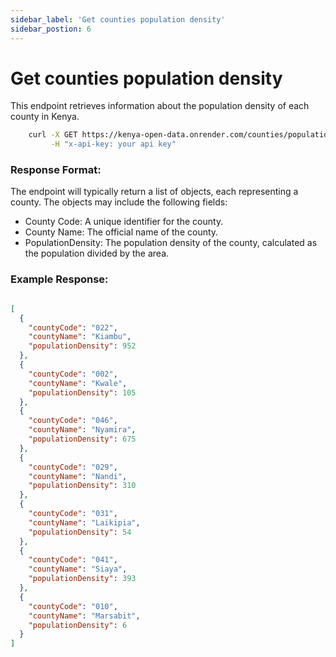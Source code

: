```yaml
---
sidebar_label: 'Get counties population density'
sidebar_postion: 6
---
```


# Get counties population density

This endpoint retrieves information about the population density of each county in Kenya.

```bash
    curl -X GET https://kenya-open-data.onrender.com/counties/populationdensity \
         -H "x-api-key: your api key"
```

### Response Format: 

The endpoint will typically return a list of objects, each representing a county. The objects may include the following fields:

- County Code: A unique identifier for the county.
- County Name: The official name of the county.
- PopulationDensity: The population density of the county, calculated as the population divided by the area.


### Example Response:

```json

[
  {
    "countyCode": "022",
    "countyName": "Kiambu",
    "populationDensity": 952
  },
  {
    "countyCode": "002",
    "countyName": "Kwale",
    "populationDensity": 105
  },
  {
    "countyCode": "046",
    "countyName": "Nyamira",
    "populationDensity": 675
  },
  {
    "countyCode": "029",
    "countyName": "Nandi",
    "populationDensity": 310
  },
  {
    "countyCode": "031",
    "countyName": "Laikipia",
    "populationDensity": 54
  },
  {
    "countyCode": "041",
    "countyName": "Siaya",
    "populationDensity": 393
  },
  {
    "countyCode": "010",
    "countyName": "Marsabit",
    "populationDensity": 6
  }
]
```
